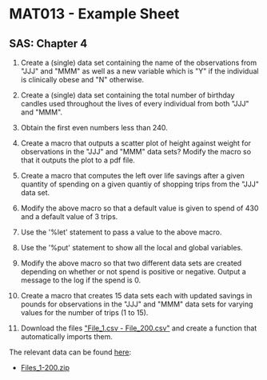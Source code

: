 # MAT013 - Example Sheet
## SAS: Chapter 4


1.  Create a (single) data set containing the name of the observations from "JJJ" and "MMM" as well as a new variable which is "Y" if the individual is clinically obese and "N" otherwise.

2.  Create a (single) data set containing the total number of birthday candles used throughout the lives of every individual from both "JJJ" and "MMM".

3.  Obtain the first even numbers less than 240.

4.  Create a macro that outputs a scatter plot of height against weight for observations in the "JJJ" and "MMM" data sets? Modify the macro so that it outputs the plot to a pdf file.

5.  Create a macro that computes the left over life savings after a given quantity of spending on a given quantiy of shopping trips from the "JJJ" data set.

6.  Modify the above macro so that a default value is given to spend of 430 and a default value of 3 trips.

7.  Use the '%let' statement to pass a value to the above macro.

8.  Use the '%put' statement to show all the local and global variables.

9.  Modify the above macro so that two different data sets are created depending on whether or not spend is positive or negative. Output a message to the log if the spend is 0.

10. Create a macro that creates 15 data sets each with updated savings in pounds for observations in the "JJJ" and "MMM" data sets for varying values for the number of trips (1 to 15).

11. Download the files ["File\_1.csv - File\_200.csv"](../Data/C4/Files_1-200.zip) and create a function that automatically imports them.

The relevant data can be found [here](../Data/index.html):

- [Files_1-200.zip](../Data/C4/Files_1-200.zip)
